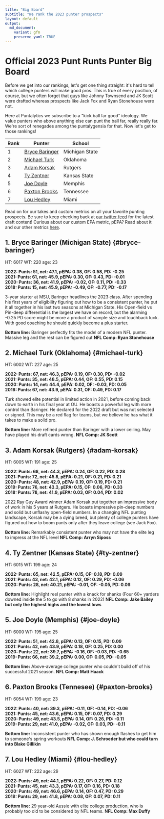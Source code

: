 ```yaml
---
title: "Big Board"
subtitle: "We rank the 2023 punter prospects"
layout: default
output:
  md_document:
    variant: gfm
    preserve_yaml: TRUE
---
```

# Official 2023 Punt Runts Punter Big Board

Before we get into our rankings, let's get one thing straight: it's hard to tell which college punters will make good pros. This is true of every position, of course, but we often forget that guys like Johnny Townsend and JK Scott were drafted whereas prospects like Jack Fox and Ryan Stonehouse were not. 

Here at Puntalytics we subscribe to a "kick ball far good" ideology. We value punters who above anything else can punt the ball far, really really far. We're sort of renegades among the puntalygensia for that. Now let's get to those rankings!

| Rank | Punter | School |
|--|--|--|
| 1 | [Bryce Baringer](#bryce-baringer)| Michigan State
| 2 | [Michael Turk](#michael-turk)| Oklahoma
| 3 | [Adam Korsak](#adam-korsak)| Rutgers
| 4 | [Ty Zentner](#ty-zentner)| Kansas State
| 5 | [Joe Doyle](#joe-doyle)| Memphis
| 6 | [Paxton Brooks](#paxton-brooks)| Tennessee
| 7 | [Lou Hedley](#lou-hedley)| Miami
  
Read on for our takes and custom metrics on all your favorite punting prospects. Be sure to keep checking back at [our twitter feed](https://twitter.com/ThePuntRunts) for the latest draft content! Curious about our custom EPA metric, pEPA? Read about it and our other metrics [here](/metrics.html).
  
## 1. Bryce Baringer (Michigan State) {#bryce-baringer}
HT: 6017  WT: 220  age: 23 
  
**2022: Punts: 51, net: 47.1,  pEPA: 0.38, OF: 0.58, PD: -0.25**   
**2021: Punts: 61, net: 45.9, pEPA: 0.30, OF: 0.43, PD: -0.01**  
**2020: Punts: 36, net: 41.9, pEPA: -0.02, OF: 0.11, PD: -0.33**  
**2018: Punts: 15, net: 45.9, pEPA: -0.49, OF: -0.77, PD: -0.17** 

3-year starter at MSU, Baringer headlines the 2023 class. After spending his first years of eligibility figuring out how to be a consistent punter, he put it all together in his last two seasons at Michigan State. His Open-field vs Pin-deep differential is the largest we have on record, but the alarming -0.25 PD score might be more a product of sample size and touchback luck. With good coaching he should quickly become a plus starter.

**Bottom line:** Baringer perfectly fits the model of a modern NFL punter. Massive leg and the rest can be figured out **NFL Comp: Ryan Stonehouse**

## 2. Michael Turk (Oklahoma) {#michael-turk}
HT: 6002  WT: 227  age: 25 
  
**2022: Punts: 67, net: 46.3, pEPA: 0.19, OF: 0.30, PD: -0.02**   
**2021: Punts: 35, net: 48.5, pEPA: 0.44, OF: 0.55, PD: 0.15**  
**2020: Punts: 14, net: 44.4, pEPA: 0.02, OF: -0.03, PD: 0.05**  
**2019: Punts: 67, net: 43.9, pEPA: 0.31, OF: 0.49, PD: 0.17** 

Turk showed elite potential in limited action in 2021, before coming back down to earth in his final year at OU. He boasts a powerful leg with more control than Baringer. He declared for the 2022 draft but was not selected or signed. This may be a red flag for teams, but we believe he has what it takes to make a solid pro.

**Bottom line:** More refined punter than Baringer with a lower ceiling. May have played his draft cards wrong. **NFL Comp: JK Scott**  

## 3. Adam Korsak (Rutgers) {#adam-korsak}
HT: 6005  WT: 191  age: 25 
  
**2022: Punts: 68, net: 44.3, pEPA: 0.24, OF: 0.22, PD: 0.28**   
**2021: Punts: 72, net: 45.8, pEPA: 0.21, OF: 0.21, PD: 0.21**  
**2020: Punts: 48, net: 42.9, pEPA: 0.19, OF: 0.19, PD: 0.21**  
**2019: Punts: 76, net: 43.3, pEPA: 0.15, OF: 0.06, PD: 0.33**  
**2018: Punts: 78, net: 41.9, pEPA: 0.03, OF: 0.04, PD: 0.02** 

2022 Ray Guy Award winner Adam Korsak put together an impressive body of work in his 5 years at Rutgers. He boasts impressive pin-deep numbers and solid but unflashy open-field numbers. In a changing NFL punting landscape, Korsak may be a dying breed, but plenty of college punters have figured out how to boom punts only after they leave college (see Jack Fox).

**Bottom line:** Remarkably consistent punter who may not have the elite leg to impress at the NFL level **NFL Comp: Arryn Siposs** 

## 4. Ty Zentner (Kansas State) {#ty-zentner}
HT: 6015  WT: 199  age: 24 
  
**2022: Punts: 65, net: 42.5, pEPA: 0.15, OF: 0.18, PD: 0.09**   
**2021: Punts: 43, net: 42.1, pEPA: 0.12, OF: 0.29, PD: -0.06**  
**2020: Punts: 28, net: 40.21, pEPA: -0.01, OF: -0.05, PD: 0.06** 

**Bottom line:** Highlight reel punter with a knack for shanks (Four 60+ yarders downed inside the 5 to go with 8 shanks in 2022) **NFL Comp: Jake Bailey but only the highest highs and the lowest lows** 

## 5. Joe Doyle (Memphis) {#joe-doyle}
HT: 6000  WT: 195  age: 25 
  
**2022: Punts: 51, net: 42.8, pEPA: 0.13, OF: 0.15, PD: 0.09**   
**2021: Punts: 42, net: 43.9, pEPA: 0.18, OF: 0.25, PD: 0.00**  
**2020: Punts: 22, net: 39.7, pEPA: -0.16, OF: -0.03, PD: -0.65**  
**2019: Punts: 66, net: 39.2, pEPA: 0.00, OF: 0.05, PD: -0.05** 

**Bottom line:** Above-average college punter who couldn't build off of his successful 2021 season. **NFL Comp: Matt Haack**

## 6. Paxton Brooks (Tennesee) {#paxton-brooks}
HT: 6054  WT: 199  age: 23 
  
**2022: Punts: 40, net: 39.3, pEPA: -0.11, OF: -0.14, PD: -0.06**   
**2021: Punts: 45, net: 43.6, pEPA: 0.15, OF: 0.07, PD: 0.29**  
**2020: Punts: 49, net: 43.5, pEPA: 0.14, OF: 0.26, PD: -0.11**  
**2019: Punts: 29, net: 41.0, pEPA: -0.02, OF: 0.03, PD: -0.11** 

**Bottom line:** Inconsistent punter who has shown enough flashes to get him to someone's spring workouts **NFL Comp: J. Schroeder but who could turn into Blake Gillikin** 

## 7. Lou Hedley (Miami) {#lou-hedley}
HT: 6027  WT: 222  age: 29 
  
**2022: Punts: 49, net: 44.1, pEPA: 0.22, OF: 0.27, PD: 0.12**   
**2021: Punts: 45, net: 43.3, pEPA: 0.17, OF: 0.16, PD: 0.18**  
**2020: Punts: 49, net: 46.6, pEPA: 0.14, OF: 0.47, PD: 0.29**  
**2019: Punts: 29, net: 41.8, pEPA: 0.08, OF: 0.07, PD: 0.11** 

**Bottom line:** 29 year-old Aussie with elite college production, who is probably too old to be considered by NFL teams. **NFL Comp: Max Duffy**


[^1]: Measurements from Dane Brugler's "The Beast" Draft Guide
